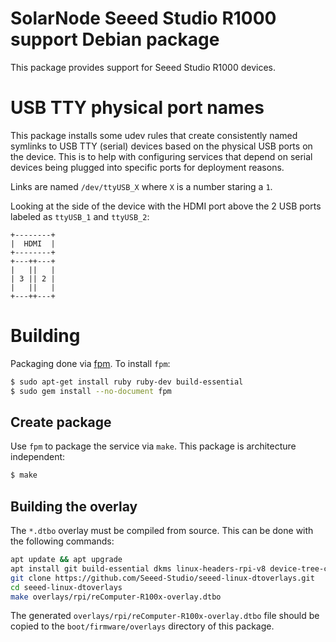 # SolarNode Seeed Studio R1000 support Debian package

This package provides support for Seeed Studio R1000 devices.

# USB TTY physical port names

This package installs some udev rules that create consistently named symlinks to USB TTY (serial)
devices based on the physical USB ports on the device. This is to help with configuring services
that depend on serial devices being plugged into specific ports for deployment reasons.

Links are named `/dev/ttyUSB_X` where `X` is a number staring a `1`.

Looking at the side of the device with the HDMI port above the 2 USB ports labeled as
`ttyUSB_1` and `ttyUSB_2`:

```
+--------+
|  HDMI  |
+--------+
+---++---+
|   ||   |
| 3 || 2 |
|   ||   |
+---++---+
```

# Building

Packaging done via [fpm][fpm]. To install `fpm`:

```sh
$ sudo apt-get install ruby ruby-dev build-essential
$ sudo gem install --no-document fpm
```

## Create package

Use `fpm` to package the service via `make`. This package is architecture independent:

```sh
$ make
```

## Building the overlay

The `*.dtbo` overlay must be compiled from source. This can be done with the following commands:

```sh
apt update && apt upgrade
apt install git build-essential dkms linux-headers-rpi-v8 device-tree-compiler
git clone https://github.com/Seeed-Studio/seeed-linux-dtoverlays.git
cd seeed-linux-dtoverlays
make overlays/rpi/reComputer-R100x-overlay.dtbo
```

The generated `overlays/rpi/reComputer-R100x-overlay.dtbo` file should be copied to the
`boot/firmware/overlays` directory of this package.

[fpm]: https://github.com/jordansissel/fpm
